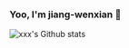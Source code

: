 ### Yoo, I'm jiang-wenxian 👋

  <!--START_SECTION:waka-->
  <!--END_SECTION:waka-->

![xxx's Github stats](https://github-readme-stats.vercel.app/api?username=jiang-wenxian&show_icons=true)
